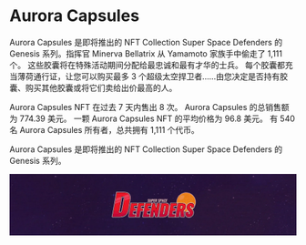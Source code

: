 # Aurora Capsules

Aurora Capsules 是即将推出的 NFT Collection Super Space Defenders 的 Genesis 系列。指挥官 Minerva Bellatrix 从 Yamamoto 家族手中偷走了 1,111 个。 这些胶囊将在特殊活动期间分配给最忠诚和最有才华的士兵。 每个胶囊都充当薄荷通行证，让您可以购买最多 3 个超级太空捍卫者……由您决定是否持有胶囊、购买其他胶囊或将它们卖给出价最高的人。

Aurora Capsules NFT 在过去 7 天内售出 8 次。 Aurora Capsules 的总销售额为 774.39 美元。 一颗 Aurora Capsules NFT 的平均价格为 96.8 美元。 有 540 名 Aurora Capsules 所有者，总共拥有 1,111 个代币。

Aurora Capsules 是即将推出的 NFT Collection Super Space Defenders 的 Genesis 系列。

![d22a4ca3cfda57a5fec1b9c9b0a77dd3](d22a4ca3cfda57a5fec1b9c9b0a77dd3.webp)
